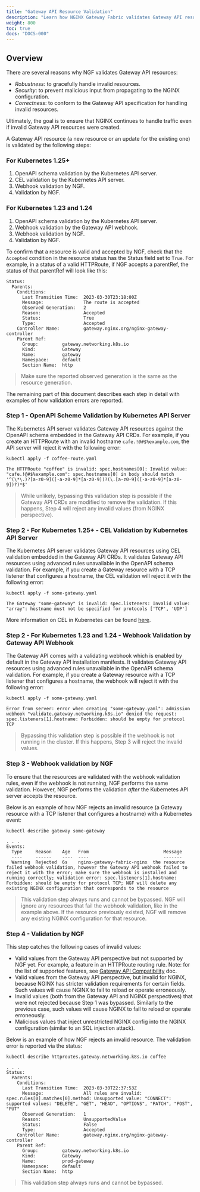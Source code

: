 ```yaml
---
title: "Gateway API Resource Validation"
description: "Learn how NGINX Gateway Fabric validates Gateway API resources."
weight: 800
toc: true
docs: "DOCS-000"
---
```


## Overview

There are several reasons why NGF validates Gateway API resources:

- *Robustness*: to gracefully handle invalid resources.
- *Security*: to prevent malicious input from propagating to the NGINX configuration.
- *Correctness*: to conform to the Gateway API specification for handling invalid resources.

Ultimately, the goal is to ensure that NGINX continues to handle traffic even if invalid Gateway API resources were
created.

A Gateway API resource (a new resource or an update for the existing one) is validated by the following steps:

### For Kubernetes 1.25+

1. OpenAPI schema validation by the Kubernetes API server.
2. CEL validation by the Kubernetes API server.
3. Webhook validation by NGF.
4. Validation by NGF.

### For Kubernetes 1.23 and 1.24

1. OpenAPI schema validation by the Kubernetes API server.
2. Webhook validation by the Gateway API webhook.
3. Webhook validation by NGF.
4. Validation by NGF.

To confirm that a resource is valid and accepted by NGF, check that the `Accepted` condition in the resource status
has the Status field set to `True`. For example, in a status of a valid HTTPRoute, if NGF accepts a parentRef,
the status of that parentRef will look like this:

```text
Status:
  Parents:
    Conditions:
      Last Transition Time:  2023-03-30T23:18:00Z
      Message:               The route is accepted
      Observed Generation:   2
      Reason:                Accepted
      Status:                True
      Type:                  Accepted
    Controller Name:         gateway.nginx.org/nginx-gateway-controller
    Parent Ref:
      Group:         gateway.networking.k8s.io
      Kind:          Gateway
      Name:          gateway
      Namespace:     default
      Section Name:  http
```

> Make sure the reported observed generation is the same as the resource generation.

The remaining part of this document describes each step in detail with examples of how validation errors are reported.

### Step 1 - OpenAPI Scheme Validation by Kubernetes API Server

The Kubernetes API server validates Gateway API resources against the OpenAPI schema embedded in the Gateway API CRDs.
For example, if you create an HTTPRoute with an invalid hostname `cafe.!@#$%example.com`, the API server will reject it
with the following error:

```shell
kubectl apply -f coffee-route.yaml
```

```text
The HTTPRoute "coffee" is invalid: spec.hostnames[0]: Invalid value: "cafe.!@#$%example.com": spec.hostnames[0] in body should match '^(\*\.)?[a-z0-9]([-a-z0-9]*[a-z0-9])?(\.[a-z0-9]([-a-z0-9]*[a-z0-9])?)*$'
```

> While unlikely, bypassing this validation step is possible if the Gateway API CRDs are modified to remove the validation.
> If this happens, Step 4 will reject any invalid values (from NGINX perspective).

### Step 2 - For Kubernetes 1.25+ - CEL Validation by Kubernetes API Server

The Kubernetes API server validates Gateway API resources using CEL validation embedded in the Gateway API CRDs.
It validates Gateway API resources using advanced rules unavailable in the OpenAPI schema validation.
For example, if you create a Gateway resource with a TCP listener that configures a hostname, the CEL validation will
reject it with the following error:


```shell
kubectl apply -f some-gateway.yaml
```

```text
The Gateway "some-gateway" is invalid: spec.listeners: Invalid value: "array": hostname must not be specified for protocols ['TCP', 'UDP']
```

More information on CEL in Kubernetes can be found [here](https://kubernetes.io/docs/reference/using-api/cel/).

### Step 2 - For Kubernetes 1.23 and 1.24 - Webhook Validation by Gateway API Webhook

The Gateway API comes with a validating webhook which is enabled by default in the Gateway API installation manifests.
It validates Gateway API resources using advanced rules unavailable in the OpenAPI schema validation. For example, if
you create a Gateway resource with a TCP listener that configures a hostname, the webhook will reject it with the
following error:

```shell
kubectl apply -f some-gateway.yaml
```

```text
Error from server: error when creating "some-gateway.yaml": admission webhook "validate.gateway.networking.k8s.io" denied the request: spec.listeners[1].hostname: Forbidden: should be empty for protocol TCP
```

> Bypassing this validation step is possible if the webhook is not running in the cluster.
> If this happens, Step 3 will reject the invalid values.

### Step 3 - Webhook validation by NGF

To ensure that the resources are validated with the webhook validation rules, even if the webhook is not running,
NGF performs the same validation. However, NGF performs the validation *after* the Kubernetes API server accepts
the resource.

Below is an example of how NGF rejects an invalid resource (a Gateway resource with a TCP listener that configures a
hostname) with a Kubernetes event:

```shell
kubectl describe gateway some-gateway
```

```text
. . .
Events:
  Type     Reason    Age   From                            Message
  ----     ------    ----  ----                            -------
  Warning  Rejected  6s    nginx-gateway-fabric-nginx  the resource failed webhook validation, however the Gateway API webhook failed to reject it with the error; make sure the webhook is installed and running correctly; validation error: spec.listeners[1].hostname: Forbidden: should be empty for protocol TCP; NGF will delete any existing NGINX configuration that corresponds to the resource
```

> This validation step always runs and cannot be bypassed.
> NGF will ignore any resources that fail the webhook validation, like in the example above.
> If the resource previously existed, NGF will remove any existing NGINX configuration for that resource.

### Step 4 - Validation by NGF

This step catches the following cases of invalid values:

- Valid values from the Gateway API perspective but not supported by NGF yet. For example, a feature in an
  HTTPRoute routing rule. Note: for the list of supported features,
  see [Gateway API Compatibility](gateway-api-compatibility.md) doc.
- Valid values from the Gateway API perspective, but invalid for NGINX, because NGINX has stricter validation
  requirements for certain fields. Such values will cause NGINX to fail to reload or operate erroneously.
- Invalid values (both from the Gateway API and NGINX perspectives) that were not rejected because Step 1 was bypassed.
  Similarly to the previous case, such values will cause NGINX to fail to reload or operate erroneously.
- Malicious values that inject unrestricted NGINX config into the NGINX configuration (similar to an SQL injection
  attack).

Below is an example of how NGF rejects an invalid resource. The validation error is reported via the status:

```shell
kubectl describe httproutes.gateway.networking.k8s.io coffee
```

```text
. . .
Status:
  Parents:
    Conditions:
      Last Transition Time:  2023-03-30T22:37:53Z
      Message:               All rules are invalid: spec.rules[0].matches[0].method: Unsupported value: "CONNECT": supported values: "DELETE", "GET", "HEAD", "OPTIONS", "PATCH", "POST", "PUT"
      Observed Generation:   1
      Reason:                UnsupportedValue
      Status:                False
      Type:                  Accepted
    Controller Name:         gateway.nginx.org/nginx-gateway-controller
    Parent Ref:
      Group:         gateway.networking.k8s.io
      Kind:          Gateway
      Name:          prod-gateway
      Namespace:     default
      Section Name:  http
```

> This validation step always runs and cannot be bypassed.
